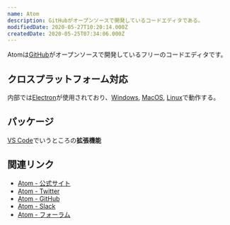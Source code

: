 ```yaml
---
name: Atom
description: GitHubがオープンソースで開発しているコードエディタである。
modifiedDate: 2020-05-27T10:20:14.000Z
createdDate: 2020-05-25T07:34:06.000Z
---
```


Atomは[GitHub](/tags/github)がオープンソースで開発しているフリーのコードエディタです。

## クロスプラットフォーム対応

内部では[Electron](/tags/electron)が使用されており、[Windows](/tags/windows), [MacOS](/tags/macoc), [Linux](/tags/linux)で動作する。

## パッケージ

[VS Code](/tags/visual-studio-code)でいうところの**拡張機能**

## 関連リンク

- [Atom - 公式サイト](https://atom.io/)
- [Atom - Twitter](https://twitter.com/atomeditor)
- [Atom - GitHub](https://github.com/atom)
- [Atom - Slack](http://atom-slack.herokuapp.com/)
- [Atom - フォーラム](https://discuss.atom.io/)
